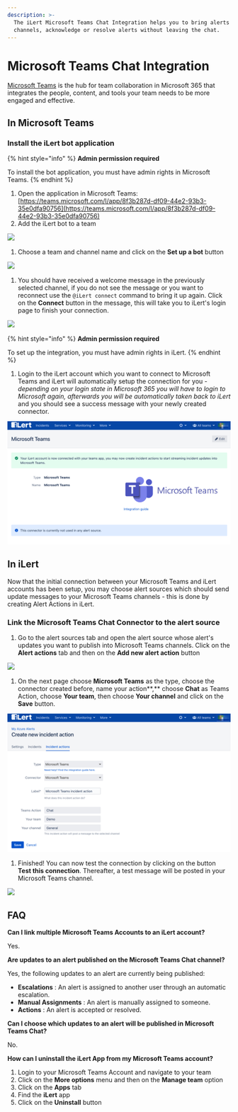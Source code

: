 ```yaml
---
description: >-
  The iLert Microsoft Teams Chat Integration helps you to bring alerts into your
  channels, acknowledge or resolve alerts without leaving the chat.
---
```


# Microsoft Teams Chat Integration

[Microsoft Teams](https://www.microsoft.com/en-ww/microsoft-teams/group-chat-software) is the hub for team collaboration in Microsoft 365 that integrates the people, content, and tools your team needs to be more engaged and effective.

## In Microsoft Teams <a href="#in-microsoft-teams" id="in-microsoft-teams"></a>

### Install the iLert bot application

{% hint style="info" %}
**Admin permission required**

To install the bot application, you must have admin rights in Microsoft Teams.
{% endhint %}

1. Open the application in Microsoft Teams: [https://teams.microsoft.com/l/app/8f3b287d-df09-44e2-93b3-35e0dfa90756](https://teams.microsoft.com/l/app/8f3b287d-df09-44e2-93b3-35e0dfa90756)
2. Add the iLert bot to a team

![](../../.gitbook/assets/General\_\_Demo\_\_\_\_Microsoft\_Teams.png)

1. Choose a team and channel name and click on the **Set up a bot** button

![](<../../.gitbook/assets/General\_\_Demo\_\_\_\_Microsoft\_Teams (1).png>)

1. You should have received a welcome message in the previously selected channel, if you do not see the message or you want to reconnect use the `@iLert connect` command  to bring it up again. Click on the **Connect** button in the message, this will take you to iLert's login page to finish your connection.

![](<../../.gitbook/assets/General\_\_Demo\_\_\_\_Microsoft\_Teams (2).png>)

{% hint style="info" %}
**Admin permission required**

To set up the integration, you must have admin rights in iLert.
{% endhint %}

1. Login to the iLert account which you want to connect to Microsoft Teams and iLert will automatically setup the connection for you - _depending on your login state in Microsoft 365 you will have to login to Microsoft again, afterwards you will be automatically taken back to iLert_ and you should see a success message with your newly created connector.

![](<../../.gitbook/assets/iLert (97).png>)

## In iLert <a href="#in-ilert" id="in-ilert"></a>

Now that the initial connection between your Microsoft Teams and iLert accounts has been setup, you may choose alert sources which should send update messages to your Microsoft Teams channels - this is done by creating Alert Actions in iLert.

### Link the Microsoft Teams Chat Connector to the alert source <a href="#link-the-microsoft-teams-chat-connector-to-the-alert-source" id="link-the-microsoft-teams-chat-connector-to-the-alert-source"></a>

1. Go to the alert sources tab and open the alert source whose alert's updates you want to publish into Microsoft Teams channels. Click on the **Alert actions** tab and then on the **Add new alert action** button

![](../../.gitbook/assets/Screenshot\_16\_03\_21\_\_16\_04.png)

1. On the next page choose **Microsoft Teams** as the type, choose the connector created before, name your action**,** choose **Chat** as Teams Action, choose **Your team**, then choose **Your channel** and click on the **Save** button.

![](<../../.gitbook/assets/iLert (98).png>)

1. Finished! You can now test the connection by clicking on the button **Test this connection**. Thereafter, a test message will be posted in your Microsoft Teams channel.

![](../../.gitbook/assets/General\_\_Roman\_\_\_\_Microsoft\_Teams.png)

## FAQ <a href="#faq" id="faq"></a>

**Can I link multiple Microsoft Teams Accounts to an iLert account?**

Yes.

**Are updates to an alert published on the Microsoft Teams Chat channel?**

Yes, the following updates to an alert are currently being published:

* **Escalations** : An alert is assigned to another user through an automatic escalation.
* **Manual Assignments** : An alert is manually assigned to someone.
* **Actions** : An alert is accepted or resolved.

**Can I choose which updates to an alert will be published in Microsoft Teams Chat?**

No.

**How can I uninstall the iLert App from my Microsoft Teams account?**

1. Login to your Microsoft Teams Account and navigate to your team&#x20;
2. Click on the **More options** menu and then on the **Manage team** option
3. Click on the **Apps** tab
4. Find the **iLert** app
5. Click on the **Uninstall** button
